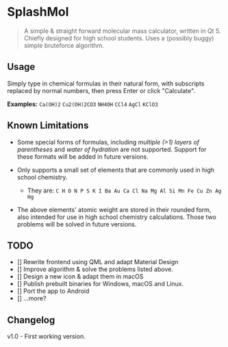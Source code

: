 # SplashMol
> A simple &amp; straight forward molecular mass calculator, written in Qt 5.
> Chiefly designed for high school students. Uses a (possibly buggy) simple bruteforce algorithm.

## Usage
Simply type in chemical formulas in their natural form, with subscripts replaced by normal numbers, then press Enter or click "Calculate". 

**Examples:**
`Ca(OH)2`
`Cu2(OH)2CO3`
`NH4OH`
`CCl4`
`AgCl`
`KClO3`

## Known Limitations
- Some special forms of formulas, including *multiple (>1) layers of parentheses* and *water of hydration* are not supported. Support for these formats will be added in future versions.
- Only supports a small set of elements that are commonly used in high school chemistry. 

  - They are: `C H O N P S K I Ba Au Ca Cl Na Mg Al Si Mn Fe Cu Zn Ag Hg`
- The above elements' atomic weight are stored in their rounded form, also intended for use in high school chemistry calculations. Those two problems will be solved in future versions.

## TODO
- [] Rewrite frontend using QML and adapt Material Design
- [] Improve algorithm & solve the problems listed above.
- [] Design a new icon & adapt them in macOS
- [] Publish prebuilt binaries for Windows, macOS and Linux.
- [] Port the app to Android 
- [] ...more?

## Changelog
v1.0 - First working version.
